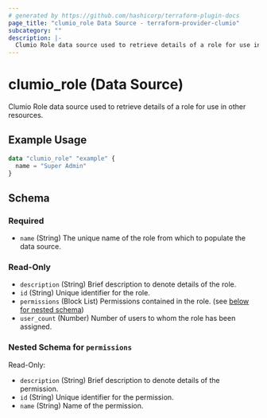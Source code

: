 ```yaml
---
# generated by https://github.com/hashicorp/terraform-plugin-docs
page_title: "clumio_role Data Source - terraform-provider-clumio"
subcategory: ""
description: |-
  Clumio Role data source used to retrieve details of a role for use in other resources.
---
```


# clumio_role (Data Source)

Clumio Role data source used to retrieve details of a role for use in other resources.

## Example Usage

```terraform
data "clumio_role" "example" {
  name = "Super Admin"
}
```

<!-- schema generated by tfplugindocs -->
## Schema

### Required

- `name` (String) The unique name of the role from which to populate the data source.

### Read-Only

- `description` (String) Brief description to denote details of the role.
- `id` (String) Unique identifier for the role.
- `permissions` (Block List) Permissions contained in the role. (see [below for nested schema](#nestedblock--permissions))
- `user_count` (Number) Number of users to whom the role has been assigned.

<a id="nestedblock--permissions"></a>
### Nested Schema for `permissions`

Read-Only:

- `description` (String) Brief description to denote details of the permission.
- `id` (String) Unique identifier for the permission.
- `name` (String) Name of the permission.
